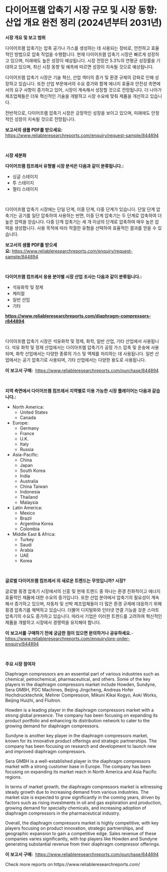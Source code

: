 <p><h1>다이어프램 압축기 시장 규모 및 시장 동향: 산업 개요 완전 정리 (2024년부터 2031년)</h1></p><p><strong>시장 개요 및 보고 범위</strong></p>
<p><p>다이어프램 압축기는 압축 공기나 가스를 생성하는 데 사용되는 장비로, 안전하고 효율적인 방법으로 압축 작업을 수행합니다. 현재 다이어프램 압축기 시장은 빠르게 성장하고 있으며, 미래에도 높은 성장이 예상됩니다. 시장 전망은 5.3%의 연평균 성장률을 기대하고 있으며, 최신 시장 동향 및 예측에 따르면 성장이 지속될 것으로 예상됩니다.</p><p>다이어프램 압축기 시장은 기술 혁신, 산업 섹터의 증가 및 환경 규제의 강화로 인해 성장하고 있습니다. 또한 산업 부문에서의 수요 증가와 함께 에너지 효율과 안전성 측면에서의 요구 사항이 증가하고 있어, 시장이 계속해서 성장할 것으로 전망됩니다. 더 나아가 제조업체들은 더욱 혁신적인 기술을 개발하고 시장 수요에 맞춰 제품을 개선하고 있습니다.</p><p>전반적으로, 다이어프램 압축기 시장은 긍정적인 성장을 보이고 있으며, 미래에도 안정적인 성장이 지속될 것으로 전망됩니다.</p></p>
<p><strong>보고서의 샘플 PDF를 받으세요:</strong> <a href="https://www.reliableresearchreports.com/enquiry/request-sample/844894">https://www.reliableresearchreports.com/enquiry/request-sample/844894</a></p>
<p>&nbsp;</p>
<p><strong>시장 세분화</strong></p>
<p><strong>다이어프램 컴프레서 유형별 시장 분석은 다음과 같이 분류됩니다.:</strong></p>
<p><ul><li>싱글 스테이지</li><li>투 스테이지</li><li>멀티 스테이지</li></ul></p>
<p>&nbsp;</p>
<p><p>다이어프램 압축기 시장에는 단일 단계, 이중 단계, 다중 단계가 있습니다. 단일 단계 압축기는 공기를 일단 압축하여 사용하는 반면, 이중 단계 압축기는 두 단계로 압축하여 더 높은 압력을 얻습니다. 다중 단계 압축기는 세 개 이상의 단계로 압축하여 매우 높은 압력을 생성합니다. 사용 목적에 따라 적절한 유형을 선택하여 효율적인 결과를 얻을 수 있습니다.</p></p>
<p><strong>보고서의 샘플 PDF를 받으세요:</strong>&nbsp;<a href="https://www.reliableresearchreports.com/enquiry/request-sample/844894">https://www.reliableresearchreports.com/enquiry/request-sample/844894</a></p>
<p>&nbsp;</p>
<p><strong> 다이어프램 컴프레서 응용 분야별 시장 산업 조사는 다음과 같이 분류됩니다.:</strong></p>
<p><ul><li>석유화학 및 정제</li><li>케미컬</li><li>일반 산업</li><li>기타</li></ul></p>
<p><strong><a href="https://www.reliableresearchreports.com/diaphragm-compressors-r844894">https://www.reliableresearchreports.com/diaphragm-compressors-r844894</a></strong></p>
<p>&nbsp;</p>
<p><p>다이아프램 압축기 시장은 석유화학 및 정제, 화학, 일반 산업, 기타 산업에서 사용됩니다. 석유 화학 및 정제 산업에서는 다이아프램 압축기가 공정 가스 압축 및 운송에 사용되며, 화학 산업에서는 다양한 종류의 가스 및 액체를 처리하는 데 사용됩니다. 일반 산업에서는 공기 압축기로 사용되며, 기타 산업에서는 다양한 용도로 사용됩니다.</p></p>
<p><strong>이 보고서 구매:</strong>&nbsp; <a href="https://www.reliableresearchreports.com/purchase/844894">https://www.reliableresearchreports.com/purchase/844894</a></p>
<p>&nbsp;</p>
<p><strong>지역 측면에서 다이어프램 컴프레서 지역별로 이용 가능한 시장 플레이어는 다음과 같습니다.:</strong></p>
<p><ul>
    <li>
        North America:
        <ul>
            <li>United States</li>
            <li>Canada</li>
        </ul>
    </li>
    <li>
        Europe:
        <ul>
            <li>Germany</li>
            <li>France</li>
            <li>U.K.</li>
            <li>Italy</li>
            <li>Russia</li>
        </ul>
    </li>
    <li>
        Asia-Pacific:
        <ul>
            <li>China</li>
            <li>Japan</li>
            <li>South Korea</li>
            <li>India</li>
            <li>Australia</li>
            <li>China Taiwan</li>
            <li>Indonesia</li>
            <li>Thailand</li>
            <li>Malaysia</li>
        </ul>
    </li>
    <li>
        Latin America:
        <ul>
            <li>Mexico</li>
            <li>Brazil</li>
            <li>Argentina Korea</li>
            <li>Colombia</li>
        </ul>
    </li>
    <li>
        Middle East & Africa:
        <ul>
            <li>Turkey</li>
            <li>Saudi</li>
            <li>Arabia</li>
            <li>UAE</li>
            <li>Korea</li>
        </ul>
    </li>
    </ul></p>
<p>&nbsp;</p>
<p><strong>글로벌 다이어프램 컴프레서 의 새로운 트렌드는 무엇입니까? 시장?</strong></p>
<p><p>글로벌 횡경 압축기 시장에서의 신흥 및 현재 트렌드 중 하나는 환경 친화적이고 에너지 효율적인 제품에 대한 수요의 증가입니다. 또한 산업 분야에서 압축기의 필요성이 계속해서 증가하고 있으며, 자동차 및 선박 제조업체들이 더 많은 환경 규제에 대응하기 위해 횡경 압축기를 채택하고 있습니다. 더불어 디지털화와 인터넷 연결 기능을 갖춘 스마트 압축기의 수요도 증가하고 있습니다. 따라서 기업은 이러한 트렌드를 고려하여 혁신적인 제품을 개발하고 시장에서 경쟁력을 유지해야 합니다.</p></p>
<p><strong>이 보고서를 구매하기 전에 궁금한 점이 있으면 문의하거나 공유하세요.</strong>- <a href="https://www.reliableresearchreports.com/enquiry/pre-order-enquiry/844894">https://www.reliableresearchreports.com/enquiry/pre-order-enquiry/844894</a></p>
<p>&nbsp;</p>
<p><strong>주요 시장 참여자</strong></p>
<p><p>Diaphragm compressors are an essential part of various industries such as chemical, petrochemical, pharmaceutical, and others. Some of the key players in the diaphragm compressors market include Howden, Sundyne, Sera GMBH, PDC Machines, Beijing Jingcheng, Andreas Hofer Hochdrucktechnik, Mehrer Compression, Mikuni Kikai Kogyo, Aoki Works, Beijing Huizhi, and Fluitron.</p><p>Howden is a leading player in the diaphragm compressors market with a strong global presence. The company has been focusing on expanding its product portfolio and enhancing its distribution network to cater to the growing demand for diaphragm compressors.</p><p>Sundyne is another key player in the diaphragm compressors market, known for its innovative product offerings and strategic partnerships. The company has been focusing on research and development to launch new and improved diaphragm compressors.</p><p>Sera GMBH is a well-established player in the diaphragm compressors market with a strong customer base in Europe. The company has been focusing on expanding its market reach in North America and Asia Pacific regions.</p><p>In terms of market growth, the diaphragm compressors market is witnessing steady growth due to increasing demand from various industries. The market size is expected to grow significantly in the coming years, driven by factors such as rising investments in oil and gas exploration and production, growing demand for specialty chemicals, and increasing adoption of diaphragm compressors in the pharmaceutical industry.</p><p>Overall, the diaphragm compressors market is highly competitive, with key players focusing on product innovation, strategic partnerships, and geographic expansion to gain a competitive edge. Sales revenue of these companies varies significantly, with top players like Howden and Sundyne generating substantial revenue from their diaphragm compressor offerings.</p></p>
<p><strong>이 보고서 구매:</strong>&nbsp;&nbsp;<a href="https://www.reliableresearchreports.com/purchase/844894">https://www.reliableresearchreports.com/purchase/844894</a></p>
<p>Check more reports on https://www.reliableresearchreports.com/</p>